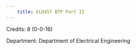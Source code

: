 ```yaml
---
    title: ELD457 BTP Part II
---
```

Credits: 8 (0-0-16)

Department: Department of Electrical Engineering

